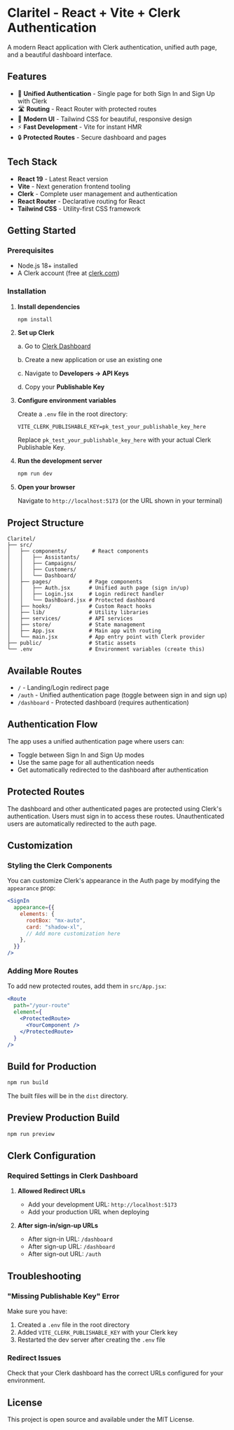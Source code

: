 # Claritel - React + Vite + Clerk Authentication

A modern React application with Clerk authentication, unified auth page, and a beautiful dashboard interface.

## Features

- 🔐 **Unified Authentication** - Single page for both Sign In and Sign Up with Clerk
- 🛣️ **Routing** - React Router with protected routes
- 🎨 **Modern UI** - Tailwind CSS for beautiful, responsive design
- ⚡ **Fast Development** - Vite for instant HMR
- 🔒 **Protected Routes** - Secure dashboard and pages

## Tech Stack

- **React 19** - Latest React version
- **Vite** - Next generation frontend tooling
- **Clerk** - Complete user management and authentication
- **React Router** - Declarative routing for React
- **Tailwind CSS** - Utility-first CSS framework

## Getting Started

### Prerequisites

- Node.js 18+ installed
- A Clerk account (free at [clerk.com](https://clerk.com))

### Installation

1. **Install dependencies**

   ```bash
   npm install
   ```

2. **Set up Clerk**

   a. Go to [Clerk Dashboard](https://dashboard.clerk.com)

   b. Create a new application or use an existing one

   c. Navigate to **Developers → API Keys**

   d. Copy your **Publishable Key**

3. **Configure environment variables**

   Create a `.env` file in the root directory:

   ```env
   VITE_CLERK_PUBLISHABLE_KEY=pk_test_your_publishable_key_here
   ```

   Replace `pk_test_your_publishable_key_here` with your actual Clerk Publishable Key.

4. **Run the development server**

   ```bash
   npm run dev
   ```

5. **Open your browser**

   Navigate to `http://localhost:5173` (or the URL shown in your terminal)

## Project Structure

```
Claritel/
├── src/
│   ├── components/        # React components
│   │   ├── Assistants/
│   │   ├── Campaigns/
│   │   ├── Customers/
│   │   └── Dashboard/
│   ├── pages/            # Page components
│   │   ├── Auth.jsx      # Unified auth page (sign in/up)
│   │   ├── Login.jsx     # Login redirect handler
│   │   └── DashBoard.jsx # Protected dashboard
│   ├── hooks/            # Custom React hooks
│   ├── lib/              # Utility libraries
│   ├── services/         # API services
│   ├── store/            # State management
│   ├── App.jsx           # Main app with routing
│   └── main.jsx          # App entry point with Clerk provider
├── public/               # Static assets
└── .env                  # Environment variables (create this)
```

## Available Routes

- `/` - Landing/Login redirect page
- `/auth` - Unified authentication page (toggle between sign in and sign up)
- `/dashboard` - Protected dashboard (requires authentication)

## Authentication Flow

The app uses a unified authentication page where users can:

- Toggle between Sign In and Sign Up modes
- Use the same page for all authentication needs
- Get automatically redirected to the dashboard after authentication

## Protected Routes

The dashboard and other authenticated pages are protected using Clerk's authentication. Users must sign in to access these routes. Unauthenticated users are automatically redirected to the auth page.

## Customization

### Styling the Clerk Components

You can customize Clerk's appearance in the Auth page by modifying the `appearance` prop:

```jsx
<SignIn
  appearance={{
    elements: {
      rootBox: "mx-auto",
      card: "shadow-xl",
      // Add more customization here
    },
  }}
/>
```

### Adding More Routes

To add new protected routes, add them in `src/App.jsx`:

```jsx
<Route
  path="/your-route"
  element={
    <ProtectedRoute>
      <YourComponent />
    </ProtectedRoute>
  }
/>
```

## Build for Production

```bash
npm run build
```

The built files will be in the `dist` directory.

## Preview Production Build

```bash
npm run preview
```

## Clerk Configuration

### Required Settings in Clerk Dashboard

1. **Allowed Redirect URLs**
   - Add your development URL: `http://localhost:5173`
   - Add your production URL when deploying

2. **After sign-in/sign-up URLs**
   - After sign-in URL: `/dashboard`
   - After sign-up URL: `/dashboard`
   - After sign-out URL: `/auth`

## Troubleshooting

### "Missing Publishable Key" Error

Make sure you have:

1. Created a `.env` file in the root directory
2. Added `VITE_CLERK_PUBLISHABLE_KEY` with your Clerk key
3. Restarted the dev server after creating the `.env` file

### Redirect Issues

Check that your Clerk dashboard has the correct URLs configured for your environment.

## License

This project is open source and available under the MIT License.
